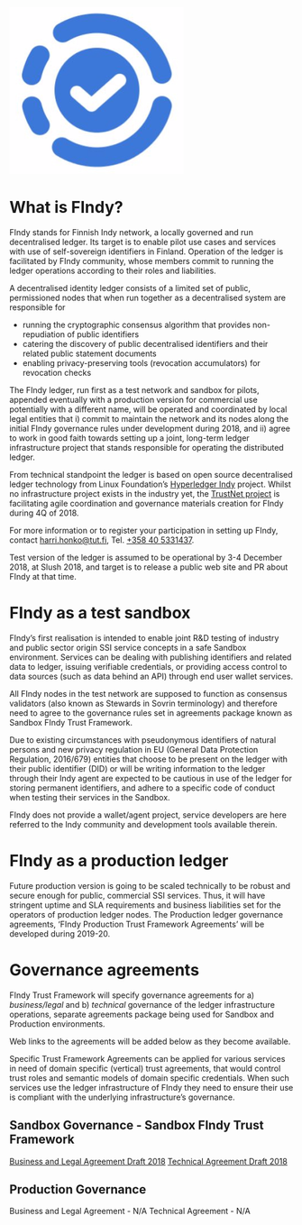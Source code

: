 ![SSI-logo](https://github.com/TrustNetFI/FIndy/blob/master/Docs/SSI-logo.png)

# What is FIndy?
FIndy stands for Finnish Indy network, a locally governed and run decentralised ledger. Its target is to enable pilot use cases and services with use of self-sovereign identifiers in Finland. Operation of the ledger is facilitated by FIndy community, whose members commit to running the ledger operations according to their roles and liabilities. 

A decentralised identity ledger consists of a limited set of public, permissioned nodes that when run together as a decentralised system are responsible for 
- running the cryptographic consensus algorithm that provides non-repudiation of public identifiers
- catering the discovery of public decentralised identifiers and their related public statement documents
- enabling privacy-preserving tools (revocation accumulators) for revocation checks

The FIndy ledger, run first as a test network and sandbox for pilots, appended eventually with a production version for commercial use potentially with a different name, will be operated and coordinated by local legal entities that i) commit to maintain the network and its nodes along the initial FIndy governance rules under development during 2018, and ii) agree to work in good faith towards setting up a joint, long-term ledger infrastructure project that stands responsible for operating the distributed ledger. 

From technical standpoint the ledger is based on open source decentralised ledger technology from Linux Foundation’s [Hyperledger Indy](https://www.hyperledger.org/projects/hyperledger-indy) project. Whilst no infrastructure project exists in the industry yet, the [TrustNet project](http://trustnet.fi/) is facilitating agile coordination and governance materials creation for FIndy during 4Q of 2018. 

For more information or to register your participation in setting up FIndy, contact [harri.honko@tut.fi](smtp://harri.honko@tut.fi), Tel. [+358 40 5331437](tel:+358-40-5331437).

Test version of the ledger is assumed to be operational by 3-4 December 2018, at Slush 2018, and target is to release a public web site and PR about FIndy at that time.

# FIndy as a test sandbox
FIndy’s first realisation is intended to enable joint R&D testing of industry and public sector origin SSI service concepts in a safe Sandbox environment. Services can be dealing with publishing identifiers and related data to ledger, issuing verifiable credentials, or providing access control to data sources (such as data behind an API) through end user wallet services.

All FIndy nodes in the test network are supposed to function as consensus validators (also known as Stewards in Sovrin terminology) and therefore need to agree to the governance rules set in agreements package known as Sandbox FIndy Trust Framework. 

Due to existing circumstances with pseudonymous identifiers of natural persons and new privacy regulation in EU (General Data Protection Regulation, 2016/679) entities that choose to be present on the ledger with their public identifier (DID) or will be writing information to the ledger through their Indy agent are expected to be cautious in use of the ledger for storing permanent identifiers, and adhere to a specific code of conduct when testing their services in the Sandbox.

FIndy does not provide a wallet/agent project, service developers are here referred to the Indy community and development tools available therein.

# FIndy as a production ledger
Future production version is going to be scaled technically to be robust and secure enough for public, commercial SSI services. Thus, it will have stringent uptime and SLA requirements and business liabilities set for the operators of production ledger nodes. The Production ledger governance agreements, ‘FIndy Production Trust Framework Agreements’ will be developed during 2019-20.

# Governance agreements
FIndy Trust Framework will specify governance agreements for a) _business/legal_ and b) _technical_ governance of the ledger infrastructure operations, separate agreements package being used for Sandbox and Production environments. 

Web links to the agreements will be added below as they become available. 

Specific Trust Framework Agreements can be applied for various services in need of domain specific (vertical) trust agreements, that would control trust roles and semantic models of domain specific credentials. When such services use the ledger infrastructure of FIndy they need to ensure their use is compliant with the underlying infrastructure’s governance.

## Sandbox Governance - Sandbox FIndy Trust Framework
[Business and Legal Agreement Draft 2018](https://github.com/TrustNetFI/FIndy/blob/master/Docs/Agreements/FIndy-BLA.md)
[Technical Agreement Draft 2018](https://github.com/TrustNetFI/FIndy/blob/master/Docs/Agreements/FIndy-TA.md)

## Production Governance
Business and Legal Agreement - N/A
Technical Agreement - N/A


<!-- 
## Welcome to GitHub Pages
You can use the [editor on GitHub](https://github.com/TrustNetFI/FIndy-pages/edit/master/README.md) to maintain and preview the content for your website in Markdown files.
Whenever you commit to this repository, GitHub Pages will run [Jekyll](https://jekyllrb.com/) to rebuild the pages in your site, from the content in your Markdown files.
### Markdown
Markdown is a lightweight and easy-to-use syntax for styling your writing. It includes conventions for
```markdown
Syntax highlighted code block
# Header 1
## Header 2
### Header 3
- Bulleted
- List
1. Numbered
2. List
**Bold** and _Italic_ and `Code` text
[Link](url) and ![Image](src)
```
For more details see [GitHub Flavored Markdown](https://guides.github.com/features/mastering-markdown/).
### Jekyll Themes
Your Pages site will use the layout and styles from the Jekyll theme you have selected in your [repository settings](https://github.com/TrustNetFI/FIndy-pages/settings). The name of this theme is saved in the Jekyll `_config.yml` configuration file.
### Support or Contact
Having trouble with Pages? Check out our [documentation](https://help.github.com/categories/github-pages-basics/) or [contact support](https://github.com/contact) and we’ll help you sort it out.
-->